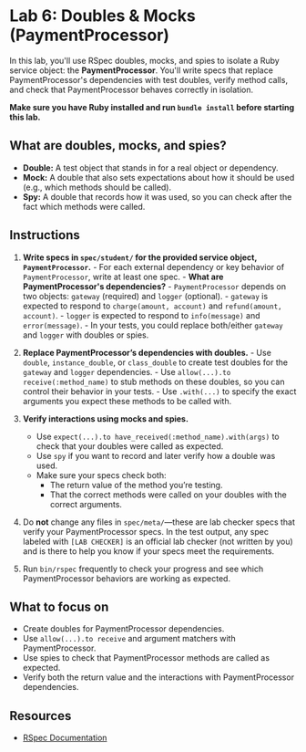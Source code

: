 # Lab 6: Doubles & Mocks (PaymentProcessor)

In this lab, you'll use RSpec doubles, mocks, and spies to isolate a Ruby service object: the **PaymentProcessor**. You'll write specs that replace PaymentProcessor's dependencies with test doubles, verify method calls, and check that PaymentProcessor behaves correctly in isolation.

**Make sure you have Ruby installed and run `bundle install` before starting this lab.**

## What are doubles, mocks, and spies?

- **Double:** A test object that stands in for a real object or dependency.
- **Mock:** A double that also sets expectations about how it should be used (e.g., which methods should be called).
- **Spy:** A double that records how it was used, so you can check after the fact which methods were called.

## Instructions

1. **Write specs in `spec/student/` for the provided service object, `PaymentProcessor`.**
        - For each external dependency or key behavior of `PaymentProcessor`, write at least one spec.
        - **What are PaymentProcessor's dependencies?**
            - `PaymentProcessor` depends on two objects: `gateway` (required) and `logger` (optional).
            - `gateway` is expected to respond to `charge(amount, account)` and `refund(amount, account)`.
            - `logger` is expected to respond to `info(message)` and `error(message)`.
            - In your tests, you could replace both/either `gateway` and `logger` with doubles or spies.

2. **Replace PaymentProcessor’s dependencies with doubles.**
        - Use `double`, `instance_double`, or `class_double` to create test doubles for the `gateway` and `logger` dependencies.
        - Use `allow(...).to receive(:method_name)` to stub methods on these doubles, so you can control their behavior in your tests.
        - Use `.with(...)` to specify the exact arguments you expect these methods to be called with.

3. **Verify interactions using mocks and spies.**
     - Use `expect(...).to have_received(:method_name).with(args)` to check that your doubles were called as expected.
     - Use `spy` if you want to record and later verify how a double was used.
     - Make sure your specs check both:
         - The return value of the method you’re testing.
         - That the correct methods were called on your doubles with the correct arguments.

4. Do **not** change any files in `spec/meta/`—these are lab checker specs that verify your PaymentProcessor specs. In the test output, any spec labeled with `[LAB CHECKER]` is an official lab checker (not written by you) and is there to help you know if your specs meet the requirements.
5. Run `bin/rspec` frequently to check your progress and see which PaymentProcessor behaviors are working as expected.

## What to focus on

- Create doubles for PaymentProcessor dependencies.
- Use `allow(...).to receive` and argument matchers with PaymentProcessor.
- Use spies to check that PaymentProcessor methods are called as expected.
- Verify both the return value and the interactions with PaymentProcessor dependencies.

## Resources

- [RSpec Documentation](https://rspec.info/documentation/)
